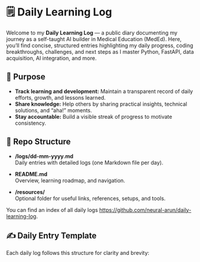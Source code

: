 # 🗒️ Daily Learning Log

Welcome to my **Daily Learning Log** — a public diary documenting my journey as a self-taught AI builder in Medical Education (MedEd). Here, you’ll find concise, structured entries highlighting my daily progress, coding breakthroughs, challenges, and next steps as I master Python, FastAPI, data acquisition, AI integration, and more.

## 🚀 Purpose

- **Track learning and development:** Maintain a transparent record of daily efforts, growth, and lessons learned.
- **Share knowledge:** Help others by sharing practical insights, technical solutions, and “aha!” moments.
- **Stay accountable:** Build a visible streak of progress to motivate consistency.

## 📅 Repo Structure

- **/logs/dd-mm-yyyy.md**  
  Daily entries with detailed logs (one Markdown file per day).

- **README.md**  
  Overview, learning roadmap, and navigation.

- **/resources/**  
  Optional folder for useful links, references, setups, and tools.

You can find an index of all daily logs https://github.com/neural-arun/daily-learning-log.

## ✍️ Daily Entry Template

Each daily log follows this structure for clarity and brevity:

